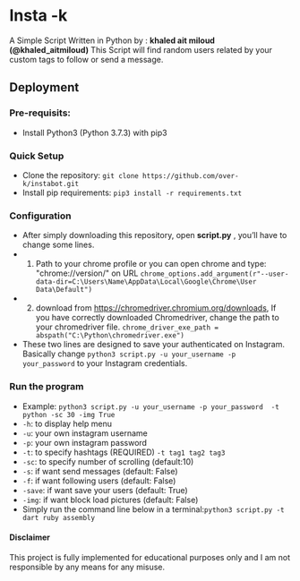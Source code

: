 # Insta -k
A Simple Script Written in Python by : **khaled ait miloud (@khaled_aitmiloud)**
This Script will find random users related by your custom tags to follow or send a message.

## Deployment
### Pre-requisits:
- Install Python3 (Python 3.7.3) with pip3
### Quick Setup
- Clone the repository: `git clone https://github.com/over-k/instabot.git`
- Install pip requirements: `pip3 install -r requirements.txt`
### Configuration
- After simply downloading this repository, open **script.py** , you’ll have to change some lines.
- 1. Path to your chrome profile or you can open chrome and type: "chrome://version/" on URL
`chrome_options.add_argument(r"--user-data-dir=C:\Users\Name\AppData\Local\Google\Chrome\User Data\Default")`
- 2. download from https://chromedriver.chromium.org/downloads, If you have correctly downloaded Chromedriver, change the path to your chromedriver file.
 `chrome_driver_exe_path = abspath("C:\Python\chromedriver.exe")`
- These two lines are designed to save your authenticated on Instagram. Basically change `python3 script.py -u your_username -p your_password` to your Instagram credentials.

### Run the program
- Example: `python3 script.py -u your_username -p your_password  -t python -sc 30 -img True`
- `-h`: to display help menu
- `-u`: your own instagram username
- `-p`: your own instagram password
- `-t`: to specify hashtags (REQUIRED) `-t tag1 tag2 tag3`
- `-sc`: to specify number of scrolling (default:10)
- `-s`: if want send messages (default: False)
- `-f`:  if want following users (default: False)
- `-save`: if want save your users (default: True)
- `-img`: if want block load pictures (default: False)
- Simply run the command line below in a terminal:`python3 script.py -t dart ruby assembly`
#### Disclaimer
This project is fully implemented for educational purposes only and I am not responsible by any means for any misuse.
